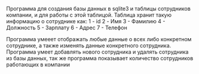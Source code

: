 Программа для создания базы данных в sqlite3 и таблицы сотрудников компании, и для работы с этой таблицой.
Таблица хранит такую информацию о сотруднике как:
    1 - id
    2 - Имя
    3 - Фамилию
    4 - Должность
    5 - Зарплату
    6 - Адрес
    7 - Телефон

Программа умееет отображать любые данные о всех либо конкретном сотруднике, а также изменять данные конкретного сотрудника. 
Программа умеет добавлять нового сотрудника и удалять сотрудника из базы данных, так же программа показывает количество сотрудников работающих в компании